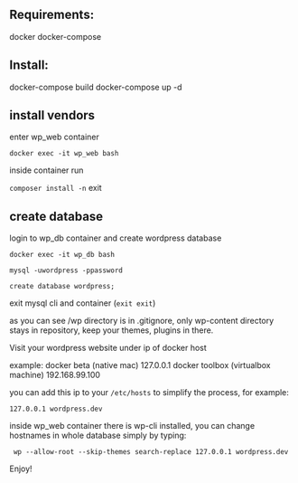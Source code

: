 ## Requirements:
docker
docker-compose

## Install:
docker-compose build
docker-compose up -d

## install vendors
enter wp_web container 

```docker exec -it wp_web bash```

inside container run

```composer install -n```
exit

## create database
login to wp_db container and create wordpress database

```docker exec -it wp_db bash```

```mysql -uwordpress -ppassword```

```create database wordpress;```

exit mysql cli and container (```exit exit```)

as you can see /wp directory is in .gitignore, only wp-content directory stays in repository, keep your themes, plugins in there.

Visit your wordpress website under ip of docker host

example: 
docker beta (native mac) 127.0.0.1
docker toolbox (virtualbox machine) 192.168.99.100

you can add this ip to your ```/etc/hosts``` to simplify the process, for example:

```127.0.0.1 wordpress.dev```

inside wp_web container there is wp-cli installed, you can change hostnames in whole database simply by typing:

``` wp --allow-root --skip-themes search-replace 127.0.0.1 wordpress.dev```

Enjoy!
